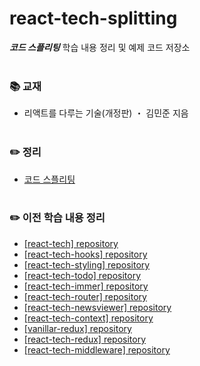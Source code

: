 # react-tech-splitting
***코드 스플리팅*** 학습 내용 정리 및 예제 코드 저장소
<br>
<br>

### 📚 교재
- 리액트를 다루는 기술(개정판) ・ 김민준 지음<br>
  <br>

### ✏️ 정리
- [코드 스플리팅](https://ssena.notion.site/19-453a3e4a61414d099b15dee4fdad1f0e?pvs=4)<br>
  <br>

### ✏️ 이전 학습 내용 정리
- [[react-tech] repository](https://github.com/LimSeNa/react-tech)<br>
- [[react-tech-hooks] repository](https://github.com/LimSeNa/react-tech-hooks)<br>
- [[react-tech-styling] repository](https://github.com/LimSeNa/react-tech-styling)<br>
- [[react-tech-todo] repository](https://github.com/LimSeNa/react-tech-todo)<br>
- [[react-tech-immer] repository](https://github.com/LimSeNa/react-tech-immer)<br>
- [[react-tech-router] repository](https://github.com/LimSeNa/react-tech-router)<br>
- [[react-tech-newsviewer] repository](https://github.com/LimSeNa/react-tech-newsviewer)<br>
- [[react-tech-context] repository](https://github.com/LimSeNa/react-tech-context)<br>
- [[vanillar-redux] repository](https://github.com/LimSeNa/vanillar-redux)<br>
- [[react-tech-redux] repository](https://github.com/LimSeNa/react-tech-redux)<br>
- [[react-tech-middleware] repository](https://github.com/LimSeNa/react-tech-middleware)<br>